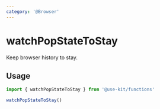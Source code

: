 ```yaml
---
category: '@Browser'
---
```


# watchPopStateToStay

Keep browser history to stay.

## Usage

```ts
import { watchPopStateToStay } from '@use-kit/functions'

watchPopStateToStay()
```
